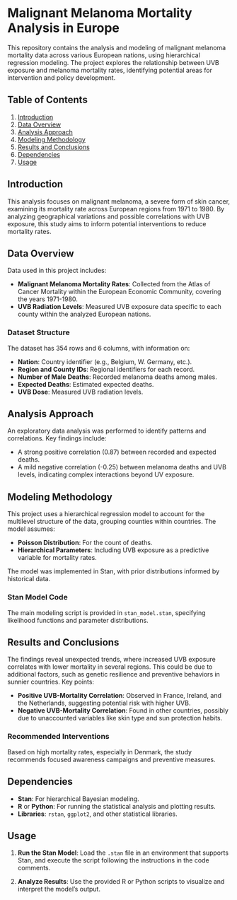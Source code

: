 # Malignant Melanoma Mortality Analysis in Europe

This repository contains the analysis and modeling of malignant melanoma mortality data across various European nations, using hierarchical regression modeling. The project explores the relationship between UVB exposure and melanoma mortality rates, identifying potential areas for intervention and policy development.

## Table of Contents
1. [Introduction](#introduction)
2. [Data Overview](#data-overview)
3. [Analysis Approach](#analysis-approach)
4. [Modeling Methodology](#modeling-methodology)
5. [Results and Conclusions](#results-and-conclusions)
6. [Dependencies](#dependencies)
7. [Usage](#usage)

## Introduction
This analysis focuses on malignant melanoma, a severe form of skin cancer, examining its mortality rate across European regions from 1971 to 1980. By analyzing geographical variations and possible correlations with UVB exposure, this study aims to inform potential interventions to reduce mortality rates.

## Data Overview
Data used in this project includes:
- **Malignant Melanoma Mortality Rates**: Collected from the Atlas of Cancer Mortality within the European Economic Community, covering the years 1971-1980.
- **UVB Radiation Levels**: Measured UVB exposure data specific to each county within the analyzed European nations.

### Dataset Structure
The dataset has 354 rows and 6 columns, with information on:
- **Nation**: Country identifier (e.g., Belgium, W. Germany, etc.).
- **Region and County IDs**: Regional identifiers for each record.
- **Number of Male Deaths**: Recorded melanoma deaths among males.
- **Expected Deaths**: Estimated expected deaths.
- **UVB Dose**: Measured UVB radiation levels.

## Analysis Approach
An exploratory data analysis was performed to identify patterns and correlations. Key findings include:
- A strong positive correlation (0.87) between recorded and expected deaths.
- A mild negative correlation (-0.25) between melanoma deaths and UVB levels, indicating complex interactions beyond UV exposure.

## Modeling Methodology
This project uses a hierarchical regression model to account for the multilevel structure of the data, grouping counties within countries. The model assumes:
- **Poisson Distribution**: For the count of deaths.
- **Hierarchical Parameters**: Including UVB exposure as a predictive variable for mortality rates.

The model was implemented in Stan, with prior distributions informed by historical data.

### Stan Model Code
The main modeling script is provided in `stan_model.stan`, specifying likelihood functions and parameter distributions.

## Results and Conclusions
The findings reveal unexpected trends, where increased UVB exposure correlates with lower mortality in several regions. This could be due to additional factors, such as genetic resilience and preventive behaviors in sunnier countries. Key points:
- **Positive UVB-Mortality Correlation**: Observed in France, Ireland, and the Netherlands, suggesting potential risk with higher UVB.
- **Negative UVB-Mortality Correlation**: Found in other countries, possibly due to unaccounted variables like skin type and sun protection habits.

### Recommended Interventions
Based on high mortality rates, especially in Denmark, the study recommends focused awareness campaigns and preventive measures.

## Dependencies
- **Stan**: For hierarchical Bayesian modeling.
- **R** or **Python**: For running the statistical analysis and plotting results.
- **Libraries**: `rstan`, `ggplot2`, and other statistical libraries.

## Usage

1. **Run the Stan Model**:
   Load the `.stan` file in an environment that supports Stan, and execute the script following the instructions in the code comments.

2. **Analyze Results**:
   Use the provided R or Python scripts to visualize and interpret the model’s output.

